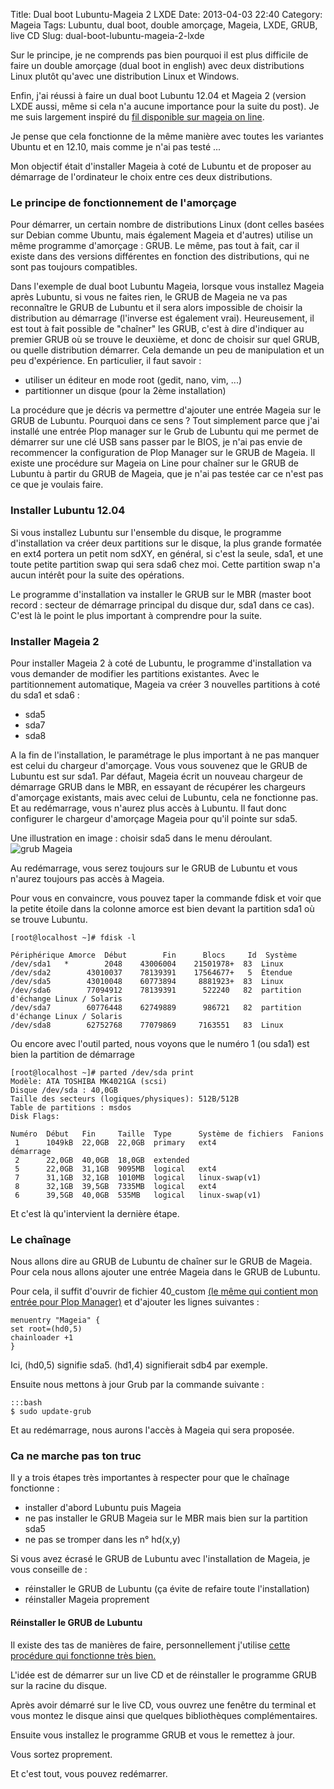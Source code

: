 Title: Dual boot Lubuntu-Mageia 2 LXDE
Date: 2013-04-03 22:40
Category: Mageia
Tags: Lubuntu, dual boot, double amorçage, Mageia, LXDE, GRUB, live CD
Slug: dual-boot-lubuntu-mageia-2-lxde


Sur le principe, je ne comprends pas bien pourquoi il est plus difficile de faire un double amorçage (dual boot in english) avec deux distributions Linux plutôt qu'avec une distribution Linux et Windows.

Enfin, j'ai réussi à faire un dual boot Lubuntu 12.04 et Mageia 2 (version LXDE aussi, même si cela n'a aucune importance pour la suite du post). Je me suis largement inspiré du [fil disponible sur mageia on line](http://www.mageialinux-online.org/forum/topic-10359-1.php).

Je pense que cela fonctionne de la même manière avec toutes les variantes Ubuntu et en 12.10, mais comme je n'ai pas testé ...

Mon objectif était d'installer Mageia à coté de Lubuntu et de proposer au démarrage de l'ordinateur le choix entre ces deux distributions.

### Le principe de fonctionnement de l'amorçage

Pour démarrer, un certain nombre de distributions Linux (dont celles basées sur Debian comme Ubuntu, mais également Mageia et d'autres) utilise un même programme d'amorçage : GRUB. Le même, pas tout à fait, car il existe dans des versions différentes en fonction des distributions, qui ne sont pas toujours compatibles.

Dans l'exemple de dual boot Lubuntu Mageia, lorsque vous installez Mageia après Lubuntu, si vous ne faites rien, le GRUB de Mageia ne va pas reconnaître le GRUB de Lubuntu et il sera alors impossible de choisir la distribution au démarrage (l'inverse est également vrai). Heureusement, il est tout à fait possible de "chaîner" les GRUB, c'est à dire d'indiquer au premier GRUB où se trouve le deuxième, et donc de choisir sur quel GRUB, ou quelle distribution démarrer. Cela demande un peu de manipulation et un peu d'expérience. En particulier, il faut savoir :

- utiliser un éditeur en mode root (gedit, nano, vim, ...)
- partitionner un disque (pour la 2ème installation)

La procédure que je décris va permettre d'ajouter une entrée Mageia sur le GRUB de Lubuntu. Pourquoi dans ce sens ? Tout simplement parce que j'ai installé une entrée Plop manager sur le Grub de Lubuntu qui me permet de démarrer sur une clé USB sans passer par le BIOS, je n'ai pas envie de recommencer la configuration de Plop Manager sur le GRUB de Mageia. Il existe une procédure sur Mageia on Line pour chaîner sur le GRUB de Lubuntu à partir du GRUB de Mageia, que je n'ai pas testée car ce n'est pas ce que je voulais faire.

### Installer Lubuntu 12.04

Si vous installez Lubuntu sur l'ensemble du disque, le programme d'installation va créer deux partitions sur le disque, la plus grande formatée en ext4 portera un petit nom sdXY, en général, si c'est la seule, sda1, et une toute petite partition swap qui sera sda6 chez moi. Cette partition swap n'a aucun intérêt pour la suite des opérations.

Le programme d'installation va installer le GRUB sur le MBR (master boot record : secteur de démarrage principal du disque dur, sda1 dans ce cas). C'est là le point le plus important à comprendre pour la suite.

### Installer Mageia 2

Pour installer Mageia 2 à coté de Lubuntu, le programme d'installation va vous demander de modifier les partitions existantes. Avec le partitionnement automatique, Mageia va créer 3 nouvelles partitions à coté du sda1 et sda6 :

- sda5 
- sda7
- sda8

A la fin de l'installation, le paramétrage le plus important à ne pas manquer est celui du chargeur d'amorçage. Vous vous souvenez que le GRUB de Lubuntu est sur sda1. Par défaut, Mageia écrit un nouveau chargeur de démarrage GRUB dans le MBR, en essayant de récupérer les chargeurs d'amorçage existants, mais avec celui de Lubuntu, cela ne fonctionne pas. Et au redémarrage, vous n'aurez plus accès à Lubuntu. Il faut donc configurer le chargeur d'amorçage Mageia pour qu'il pointe sur sda5. 

Une illustration en image : choisir sda5 dans le menu déroulant.
![grub Mageia]({static}/images/grub_mageia.png "Grub Mageia")

Au redémarrage, vous serez toujours sur le GRUB de Lubuntu et vous n'aurez toujours pas accès à Mageia. 

Pour vous en convaincre, vous pouvez taper la commande fdisk et voir que la petite étoile dans la colonne amorce est bien devant la partition sda1 où se trouve Lubuntu.

    [root@localhost ~]# fdisk -l
    
    Périphérique Amorce  Début        Fin      Blocs     Id  Système
    /dev/sda1   *        2048    43006004    21501978+  83  Linux
    /dev/sda2        43010037    78139391    17564677+   5  Étendue
    /dev/sda5        43010048    60773894     8881923+  83  Linux
    /dev/sda6        77094912    78139391      522240   82  partition d'échange Linux / Solaris
    /dev/sda7        60776448    62749889      986721   82  partition d'échange Linux / Solaris
    /dev/sda8        62752768    77079869     7163551   83  Linux

Ou encore avec l'outil parted, nous voyons que le numéro 1 (ou sda1) est bien la partition de démarrage

    [root@localhost ~]# parted /dev/sda print
    Modèle: ATA TOSHIBA MK4021GA (scsi)
    Disque /dev/sda : 40,0GB
    Taille des secteurs (logiques/physiques): 512B/512B
    Table de partitions : msdos
    Disk Flags: 
    
    Numéro  Début   Fin     Taille  Type      Système de fichiers  Fanions
     1      1049kB  22,0GB  22,0GB  primary   ext4                 démarrage
     2      22,0GB  40,0GB  18,0GB  extended
     5      22,0GB  31,1GB  9095MB  logical   ext4
     7      31,1GB  32,1GB  1010MB  logical   linux-swap(v1)
     8      32,1GB  39,5GB  7335MB  logical   ext4
     6      39,5GB  40,0GB  535MB   logical   linux-swap(v1)

Et c'est là qu'intervient la dernière étape.

### Le chaînage

Nous allons dire au GRUB de Lubuntu de chaîner sur le GRUB de Mageia. Pour cela nous allons ajouter une entrée Mageia dans le GRUB de Lubuntu.

Pour cela, il suffit d'ouvrir de fichier 40_custom [(le même qui contient mon entrée pour Plop Manager)]({filename}/demarrer-sur-une-cle-usb-sans-passer-par-le-bios.markdown) et d'ajouter les lignes suivantes :

    menuentry "Mageia" {
    set root=(hd0,5)
    chainloader +1
    }

Ici, (hd0,5) signifie sda5. (hd1,4) signifierait sdb4 par exemple. 

Ensuite nous mettons à jour Grub par la commande suivante :

    :::bash
	$ sudo update-grub

Et au redémarrage, nous aurons l'accès à Mageia qui sera proposée.


### Ca ne marche pas ton truc

Il y a trois étapes très importantes à respecter pour que le chaînage fonctionne :

- installer d'abord Lubuntu puis Mageia 
- ne pas installer le GRUB Mageia sur le MBR mais bien sur la partition sda5
- ne pas se tromper dans les n° hd(x,y)

Si vous avez écrasé le GRUB de Lubuntu avec l'installation de Mageia, je vous conseille de :

- réinstaller le GRUB de Lubuntu (ça évite de refaire toute l'installation)
- réinstaller Mageia proprement

#### Réinstaller le GRUB de Lubuntu

Il existe des tas de manières de faire, personnellement j'utilise [cette procédure qui fonctionne très bien.](http://howtoubuntu.org/how-to-repair-restore-reinstall-grub-2-with-a-ubuntu-live-cd/)

L'idée est de démarrer sur un live CD et de réinstaller le programme GRUB sur la racine du disque.

Après avoir démarré sur le live CD, vous ouvrez une fenêtre du terminal et vous montez le disque ainsi que quelques bibliothèques complémentaires.

Ensuite vous installez le programme GRUB et vous le remettez à jour.

Vous sortez proprement.

Et c'est tout, vous pouvez redémarrer.
